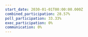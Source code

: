 ```yaml
---
start_date: 2030-01-01T00:00:00.000Z
combined_participation: 28.57%
poll_participation: 33.33%
exec_participation: 0%
communication: 0%
---
```

